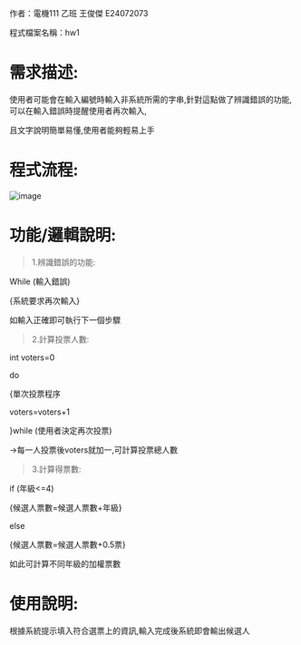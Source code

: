 作者：電機111 乙班 王俊傑 E24072073

程式檔案名稱：hw1
# 需求描述:
使用者可能會在輸入編號時輸入非系統所需的字串,針對這點做了辨識錯誤的功能,可以在輸入錯誤時提醒使用者再次輸入,

且文字說明簡單易懂,使用者能夠輕易上手

# 程式流程:

![image](https://user-images.githubusercontent.com/80030514/126647792-e7012a60-aa84-475c-aa8a-5f8da121a316.png)


# 功能/邏輯說明:


>1.辨識錯誤的功能:

While (輸入錯誤)

{系統要求再次輸入}

如輸入正確即可執行下一個步驟

>2.計算投票人數:

   int voters=0
   
   do
   
{單次投票程序

voters=voters+1

}while (使用者決定再次投票)

→每一人投票後voters就加一,可計算投票總人數

>3.計算得票數:

  if (年級<=4)
  
  {候選人票數=候選人票數+年級}
  
  else
  
  {候選人票數=候選人票數+0.5票}
  
  如此可計算不同年級的加權票數



# 使用說明:

根據系統提示填入符合選票上的資訊,輸入完成後系統即會輸出候選人


